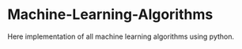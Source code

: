# Machine-Learning-Algorithms
Here  implementation of all machine learning algorithms using python.
